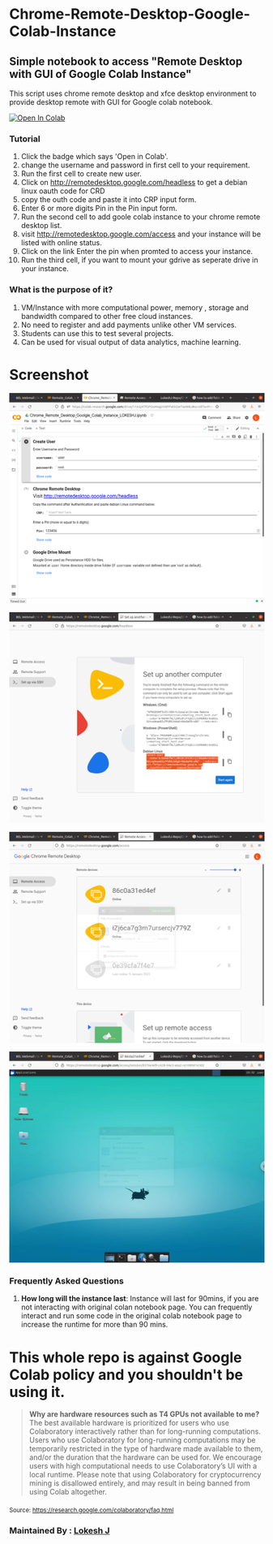 # Chrome-Remote-Desktop-Google-Colab-Instance

## Simple notebook to access "Remote Desktop with GUI of Google Colab Instance"
This script uses chrome remote desktop and xfce desktop environment to provide desktop remote with GUI for Google colab notebook.

<a href="https://colab.research.google.com/drive/11A5j4TfGPOoMxjpVI8FPsKtGWTae8I8J?usp=sharing" target="_parent"><img src="https://colab.research.google.com/assets/colab-badge.svg" alt="Open In Colab"/></a>

### Tutorial
1. Click the badge which says 'Open in Colab'.
2. change the username and password in first cell to your requirement.
3. Run the first cell to create new user.
4. Click on http://remotedesktop.google.com/headless to get a debian linux oauth code for CRD
5. copy the outh code and paste it into CRP input form.
6. Enter 6 or more digits Pin in the Pin input form.
7. Run the second cell to add goole colab instance to your chrome remote desktop list.
8. visit http://remotedesktop.google.com/access and your instance will be listed with online status.
9. Click on the link Enter the pin when promted to access your instance.
10. Run the third cell, if you want to mount your gdrive as seperate drive in your instance. 

### What is the purpose of it?
1. VM/Instance with more computational power, memory , storage and bandwidth compared to other free cloud instances.
2. No need to register and add payments unlike other VM services.
3. Students can use this to test several projects.
4. Can be used for visual output of data analytics, machine learning. 

# Screenshot

![Colab_Notebook](https://github.com/LokeshJ-Repo/Chrome-Remote-Desktop-Google-Colab-Instance/blob/main/Images/Notebook.png)

![outh_Code](https://github.com/LokeshJ-Repo/Chrome-Remote-Desktop-Google-Colab-Instance/blob/main/Images/SSH_Outh_Code.png)

![Instance_list](https://github.com/LokeshJ-Repo/Chrome-Remote-Desktop-Google-Colab-Instance/blob/main/Images/Instance_List.png)

![Remote_Desktop](https://github.com/LokeshJ-Repo/Chrome-Remote-Desktop-Google-Colab-Instance/blob/main/Images/Remote_Desktop.png)


### Frequently Asked Questions
1. **How long will the instance last**: 
Instance will last for 90mins, if you are not interacting with original colan notebook page. You can frequently interact and run some
code in the original colab notebook page to increase the runtime for more than 90 mins.


# This whole repo is against Google Colab policy and you shouldn't be using it.
> **Why are hardware resources such as T4 GPUs not available to me?**
The best available hardware is prioritized for users who use Colaboratory interactively rather than for long-running computations. Users who use Colaboratory for long-running computations may be temporarily restricted in the type of hardware made available to them, and/or the duration that the hardware can be used for. We encourage users with high computational needs to use Colaboratory’s UI with a local runtime.
Please note that using Colaboratory for cryptocurrency mining is disallowed entirely, and may result in being banned from using Colab altogether.

<sub>Source: https://research.google.com/colaboratory/faq.html</sub>

### Maintained By : [Lokesh J](https://www.linkedin.com/in/lokesh-j-13b844140/)
